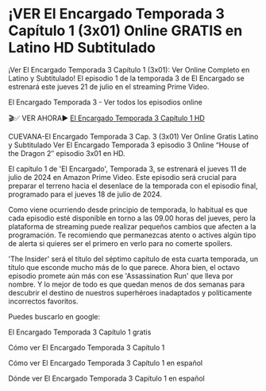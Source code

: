 # ¡VER El Encargado Temporada 3 Capítulo 1 (3x01) Online GRATIS en Latino HD Subtitulado

¡Ver El Encargado Temporada 3 Capítulo 1 (3x01): Ver Online Completo en Latino y Subtitulado! El episodio 1 de la temporada 3 de El Encargado se estrenará este jueves 21 de julio en el streaming Prime Video.

El Encargado Temporada 3 - Ver todos los episodios online

🎬✅ VER AHORA▶ [El Encargado Temporada 3 Capítulo 1 HD](https://play.dcine.pro/es/tv/128306)

CUEVANA-El Encargado Temporada 3 Cap. 3 (3x01) Ver Online Gratis Latino y Subtitulado Ver El Encargado Temporada 3 episodio 3 Online “House of the Dragon 2″ episodio 3x01 en HD.

El capítulo 1 de 'El Encargado', Temporada 3, se estrenará el jueves 11 de julio de 2024 en Amazon Prime Video. Este episodio será crucial para preparar el terreno hacia el desenlace de la temporada con el episodio final, programado para el jueves 18 de julio de 2024.

Como viene ocurriendo desde principio de temporada, lo habitual es que cada episodio esté disponible en torno a las 09.00 horas del jueves, pero la plataforma de streaming puede realizar pequeños cambios que afecten a la programación. Te recomiendo que permanezcas atento o actives algún tipo de alerta si quieres ser el primero en verlo para no comerte spoilers.

'The Insider' será el título del séptimo capítulo de esta cuarta temporada, un título que esconde mucho más de lo que parece. Ahora bien, el octavo episodio promete aún más con ese 'Assassination Run' que lleva por nombre. Y lo mejor de todo es que quedan menos de dos semanas para descubrir el destino de nuestros superhéroes inadaptados y políticamente incorrectos favoritos.

Puedes buscarlo en google:

El Encargado Temporada 3 Capítulo 1 gratis

Cómo ver El Encargado Temporada 3 Capítulo 1

Cómo ver El Encargado Temporada 3 Capítulo 1 en español

Dónde ver El Encargado Temporada 3 Capítulo 1 en español

